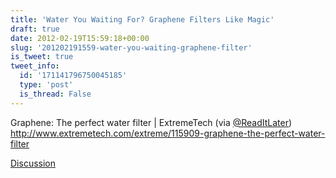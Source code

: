```yaml
---
title: 'Water You Waiting For? Graphene Filters Like Magic'
draft: true
date: 2012-02-19T15:59:18+00:00
slug: '201202191559-water-you-waiting-graphene-filter'
is_tweet: true
tweet_info:
  id: '171141796750045185'
  type: 'post'
  is_thread: False
---
```




Graphene: The perfect water filter | ExtremeTech (via [@ReadItLater](https://x.com/ReadItLater)) <http://www.extremetech.com/extreme/115909-graphene-the-perfect-water-filter>

[Discussion](https://x.com/sytelus/status/171141796750045185)

